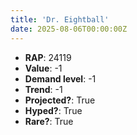 ```yaml
---
title: 'Dr. Eightball'
date: 2025-08-06T00:00:00Z
---
```

- **RAP**: 24119
- **Value**: -1
- **Demand level**: -1
- **Trend**: -1
- **Projected?**: True
- **Hyped?**: True
- **Rare?**: True
